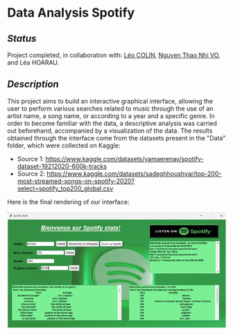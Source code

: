 # Data Analysis Spotify
## *Status*
Project completed, in collaboration with: [Léo COLIN](https://github.com/leocoooo), [Nguyen Thao Nhi VO](https://github.com/vonguyenthaonhi), and Léa HOARAU.
## *Description*
This project aims to build an interactive graphical interface, allowing the user to perform various searches related to music through the use of an artist name, a song name, or according to a year and a specific genre.
In order to become familiar with the data, a descriptive analysis was carried out beforehand, accompanied by a visualization of the data.
The results obtained through the interface come from the datasets present in the "Data" folder, which were collected on Kaggle:
- Source 1: https://www.kaggle.com/datasets/yamaerenay/spotify-dataset-19212020-600k-tracks
- Source 2: https://www.kaggle.com/datasets/sadeghhoushyar/top-200-most-streamed-songs-on-spotify-2020?select=spotify_top200_global.csv

Here is the final rendering of our interface:

![Interface graphique](https://github.com/BriceSop/Spotify_Python/blob/master/Interface.png)
